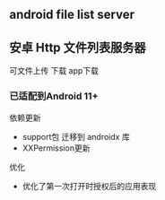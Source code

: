 ## android file list server
## 安卓 Http 文件列表服务器 
可文件上传 下载 app下载

### 已适配到Android 11+

依赖更新
- support包 迁移到 androidx 库
- XXPermission更新

优化
- 优化了第一次打开时授权后的应用表现
